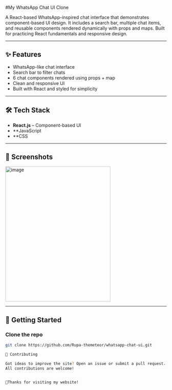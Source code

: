 #My WhatsApp Chat UI Clone

A React-based WhatsApp-inspired chat interface that demonstrates component-based UI design. It includes a search bar, multiple chat items, and reusable components rendered dynamically with props and maps. Built for practicing React fundamentals and responsive design.

---

## ✨ Features
- WhatsApp-like chat interface
- Search bar to filter chats
- 6 chat components rendered using props + map
- Clean and responsive UI
- Built with React and styled for simplicity

---

## 🛠️ Tech Stack
- **React.js** – Component-based UI
- **JavaScript
- **CSS 

---

## 📸 Screenshots

<img width="328" height="422" alt="image" src="https://github.com/user-attachments/assets/d62f9823-fd72-42d6-b411-229a276e0063" />

---

## 🚀 Getting Started

### Clone the repo
```bash
git clone https://github.com/Rupa-themeteor/whatsapp-chat-ui.git

🤝 Contributing

Got ideas to improve the site? Open an issue or submit a pull request.
All contributions are welcome!


🙌Thanks for visiting my website!
